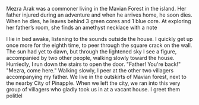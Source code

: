 Mezra Arak was a commoner living in the Mavian Forest in the island.  Her father injured during an adventure and when he arrives home, he soon dies.  When he dies, he leaves behind 3 green cores and 1 blue core.  At exploring her father’s room, she finds an amethyst necklace with a note

I lie in bed awake, listening to the sounds outside the house. I quickly get up once more for the eighth time, to peer through the square crack on the wall. The sun had yet to dawn, but through the lightened sky I see a figure, accompanied by two other people, walking slowly toward the house. Hurriedly, I run down the stairs to open the door. 
"Father! You're back!" 
"Mezra, come here." 
Walking slowly, I peer at the other two villagers accompanying my father. We live in the outskirts of Mavian forest, next to the nearby City of Pinapple. When we left the city, we ran into this very group of villagers who gladly took us in at a vacant house. I greet them politlel